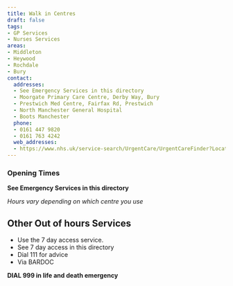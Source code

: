 ```yaml
---
title: Walk in Centres
draft: false
tags:
- GP Services
- Nurses Services
areas:
- Middleton
- Heywood
- Rochdale
- Bury
contact:
  addresses:
  - See Emergency Services in this directory
  - Moorgate Primary Care Centre, Derby Way, Bury
  - Prestwich Med Centre, Fairfax Rd, Prestwich
  - North Manchester General Hospital
  - Boots Manchester
  phone:
  - 0161 447 9820
  - 0161 763 4242
  web_addresses:
  - https://www.nhs.uk/service-search/UrgentCare/UrgentCareFinder?Location.Id=14352&Location.Name=Middleton%2C%20Greater%20Manchester%2C%20M24&Location.County=Greater%20Manchester&Location.Postcode=M24%204&Location.Latitude=53.546&Location.Longitude=-2.202&IsAandE=False&IsPharmacy=False&IsUrgentCare=True&IsOpenNow=False&MileValue=10
---
```


### Opening Times
**See Emergency Services in this directory**

*Hours vary depending on which centre you use*

## Other Out of hours Services
- Use the 7 day access service.
- See 7 day access in this directory
- Dial 111 for advice
- Via BARDOC

**DIAL 999 in life and death emergency**